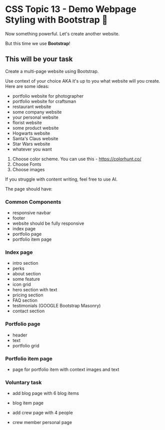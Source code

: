 # CSS Topic 13 - Demo Webpage Styling with Bootstrap 💪

Now something powerful. Let's create another website.

But this time we use **Bootstrap**!

## This will be your task

Create a multi-page website using Bootstrap.

Use context of your choice AKA it's up to you what website will you create. Here are some ideas:

- portfolio website for photographer
- portfolio website for craftsman
- restaurant website
- some company website
- your personal website
- florist website
- some product website
- Hogwarts website
- Santa's Claus website
- Star Wars website
- whatever you want

1) Choose color scheme. You can use this - https://colorhunt.co/
2) Choose Fonts
3) Choose images

If you struggle with content writing, feel free to use AI.

The page should have:

### Common Components

- responsive navbar
- footer
- website should be fully responsive
- index page
- portfolio page
- portfolio item page

### Index page

- intro section
- perks 
- about section
- some feature
- icon grid
- hero section with text
- pricing section
- FAQ section
- testimonials (GOOGLE Bootstrap Masonry)
- contact section

### Portfolio page

- header
- text
- portfolio grid

### Portfolio item page

- page for portfolio item with context images and text

### Voluntary task

- add blog page with 6 blog items
- blog item page

- add crew page with 4 people
- crew member personal page
